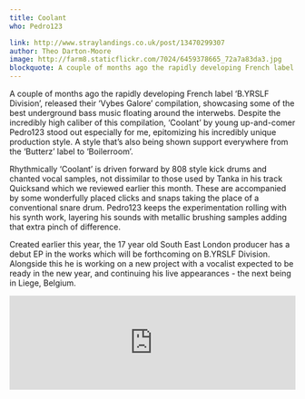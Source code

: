 ```yaml
---
title: Coolant
who: Pedro123

link: http://www.straylandings.co.uk/post/13470299307
author: Theo Darton-Moore
image: http://farm8.staticflickr.com/7024/6459378665_72a7a83da3.jpg
blockquote: A couple of months ago the rapidly developing French label ‘B.YRSLF Division’, released their ‘Vybes Galore’ compilation, showcasing some of the best underground bass music floating around the interwebs. Despite the incredibly high caliber of this compilation, ‘Coolant’ by young up-and-comer Pedro123 stood out especially for me, epitomizing his incredibly unique production style. A style that’s also being shown support everywhere from the ‘Butterz’ label to ‘Boilerroom’.
---
```


A couple of months ago the rapidly developing French label ‘B.YRSLF Division’, released their ‘Vybes Galore’ compilation, showcasing some of the best underground bass music floating around the interwebs. Despite the incredibly high caliber of this compilation, ‘Coolant’ by young up-and-comer Pedro123 stood out especially for me, epitomizing his incredibly unique production style. A style that’s also being shown support everywhere from the ‘Butterz’ label to ‘Boilerroom’.

Rhythmically ‘Coolant’ is driven forward by 808 style kick drums and chanted vocal samples, not dissimilar to those used by Tanka in his track Quicksand which we reviewed earlier this month. These are accompanied by some wonderfully placed clicks and snaps taking the place of a conventional snare drum. Pedro123 keeps the experimentation rolling with his synth work, layering his sounds with metallic brushing samples adding that extra pinch of difference.

Created earlier this year, the 17 year old South East London producer has a debut EP in the works which will be forthcoming on B.YRSLF Division. Alongside this he is working on a new project with a vocalist expected to be ready in the new year, and continuing his live appearances - the next being in Liege, Belgium.

<iframe frameborder="no" height="166" scrolling="no" src="http://w.soundcloud.com/player/?url=http%3A%2F%2Fapi.soundcloud.com%2Ftracks%2F16475019&amp;show_artwork=true" width="100%"></iframe>